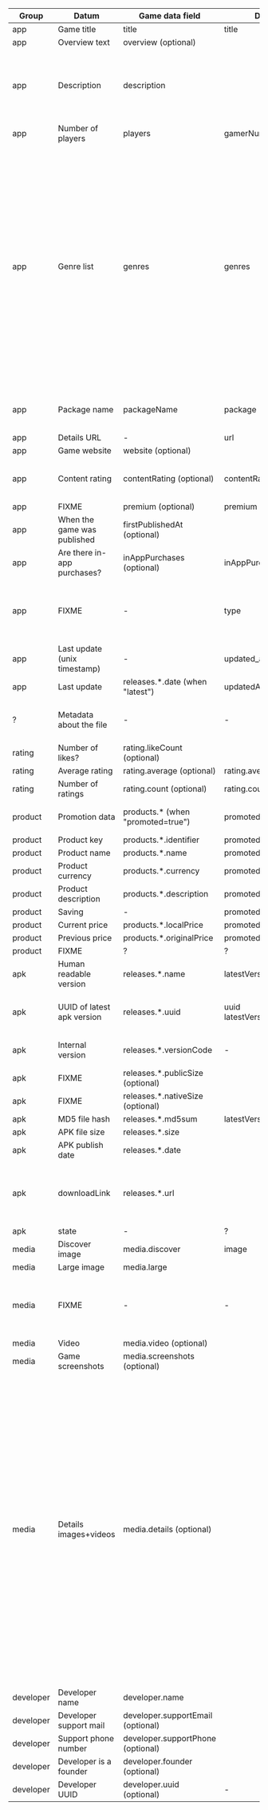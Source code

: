 |Group|Datum|Game data field|Discover field|App field|Details field|BrewyaOnOuya field|Example|Description|
|--- |--- |--- |--- |--- |--- |--- |--- |--- |
|app|Game title|title|title|title|title|App.title|Bloo Kid 2||
|app|Overview text|overview (optional)||overview|-|App.overview|Released in October 2015 by winterworks GmbH.||
|app|Description|description||description|description|App.description|Bloo Kid 2 is a classic 2D retro-style platformer experience with lovely designed pixel-graphics and a full chiptune soundtrack. Run, jump and swim your way through FIVE huge worlds with TWELVE levels each. Master brutal bossfights and discover lots of secrets in the world of Bloo Kid 2.\r\n\r\nBloo Kid 2 features:\r\n- five worlds with twelve levels each\r\n- handcrafted, colorful pixel-graphics\r\n- a full chiptune soundtrack\r\n- epic boss battles\r\n- tons of secrets\r\n- achievements||
|app|Number of players|players|gamerNumbers|gamerNumbers|gamerNumbers|App.playerNumbers|[1]|Any combination of 1-4|
|app|Genre list|genres|genres|genres|genres|App.genres|[Platformer, Retro]|original genre list: <br><br /> Adventure<br /> App<br /> Arcade/Pinball<br /> Card/Casino<br /> Dual Stick<br /> Entertainment<br /> Fight!<br /> FPS/Shooter<br /> Kids List<br /> Meditative<br /> Multiplayer<br /> Music<br /> Platformer<br /> Puzzle/Trivia<br /> Racing<br /> Retro<br /> Role-Playing<br /> Short on Time?<br /> Sim/Strategy<br /> Sports<br /> Utility<br /> Video|
|app|Package name|packageName|package||apk.package|App.packageName|evil.corptron.DuckGame|Run "aapt dump badging file.apk", field "package: name"|
|app|Details URL|-|url||-|-|ouya://launcher/details?app=evil.corptron.DuckGame||
|app|Game website|website (optional)||website|-|App.website|http://www.winterworks.de||
|app|Content rating|contentRating (optional)|contentRating|contentRating|suggestedAge|App.contentRating|Everyone|Everyone<br /> 9+<br /> 12+<br /> 17+|
|app|FIXME|premium (optional)|premium|premium|premium|App.premium|false||
|app|When the game was published|firstPublishedAt (optional)||firstPublishedAt|firstPublishedAt (unix timestamp)|App.firstPublishedAt|2015-10-09T07:53:25Z||
|app|Are there in-app purchases?|inAppPurchases (optional)|inAppPurchases||inAppPurchases|-|true||
|app|FIXME|-|type||type|-|app|discover: "app", "discover" or "details_page" (for bundles)<br /> details: "Game", FIXME|
|app|Last update (unix timestamp)|-|updated_at||-|AppVersion.releaseTime|1417731390||
|app|Last update|releases.*.date (when "latest")|updatedAt||-|AppVersion.releaseTime|2014-12-04T22:16:30Z||
|?|Metadata about the file|-|-||metaData|-|["key:rating.average", "key:developer.name", "key:suggestedAge", "45.29 MiB"]|Always those 4 values and in the same order (at least for apps)|
|rating|Number of likes?|rating.likeCount (optional)||likeCount|-|Rating.likeCount|0||
|rating|Average rating|rating.average (optional)|rating.average|ratingAverage|rating.average|Rating.rating|4.1||
|rating|Number of ratings|rating.count (optional)|rating.count|ratingCount|rating.count|Rating.reviewCount|355||
|product|Promotion data|products.* (when "promoted=true")|promotedProduct|promotedProduct|promotedProduct|App.promotedProduct|null|May be "null" if none, otherwise object|
|product|Product key|products.*.identifier|promotedProduct.identifier|promotedProduct.identifier|promotedProduct.identifier|Product.identifier|unlock_rockets||
|product|Product name|products.*.name|promotedProduct.name|promotedProduct.name|promotedProduct.name|Product.name|Unlock Full Game||
|product|Product currency|products.*.currency|promotedProduct.currency|promotedProduct.currency|promotedProduct.currency|-|EUR||
|product|Product description|products.*.description|promotedProduct.description|promotedProduct.description|promotedProduct.description|Product.description|Remove the 9 satellites limitation. Infinite satellites!||
|product|Saving|-|promotedProduct.percentOff|promotedProduct.percentOff|promotedProduct.percentOff|-|0||
|product|Current price|products.*.localPrice|promotedProduct.localPrice|promotedProduct.localPrice|promotedProduct.localPrice|-|1.99||
|product|Previous price|products.*.originalPrice|promotedProduct.originalPrice|promotedProduct.originalPrice|promotedProduct.originalPrice|Product.originalPrice|1.99||
|product|FIXME|?|?|?|promotedProduct.type|?|"entitlement" (502x), null (758x)||
|apk|Human readable version|releases.*.name|latestVersion.versionNumber|versionNumber|version.number|Apk.versionName|1.6|Run "aapt dump badging file.apk", field "versionName"|
|apk|UUID of latest apk version|releases.*.uuid|uuid<br /> latestVersion.uuid|uuid<br /> latestVersion|version.uuid|App.uuid|780688a9-95ee-429a-8755-69a8d0c88fe0|The OUYA API does not have app UUIDs, only release/apk uuids.|
|apk|Internal version|releases.*.versionCode|-|-|apk.versionCode|Apk.versionCode|null, 120401, 11, 1001004|Run "aapt dump badging file.apk", field "versionCode"|
|apk|FIXME|releases.*.publicSize (optional)||publicSize|apk.publicSize|Apk.publicSize|27275||
|apk|FIXME|releases.*.nativeSize (optional)||nativeSize|apk.nativeSize|Apk.nativeSize|20292||
|apk|MD5 file hash|releases.*.md5sum|latestVersion.apk.md5sum|md5sum|apk.md5sum|Apk.md5sum|a5b0f82d54df5f551a64295e43771a10||
|apk|APK file size|releases.*.size||apkFileSize|apk.fileSize|Apk.size|25507828||
|apk|APK publish date|releases.*.date||publishedAt|version.publishedAt (unix timestamp)|AppVersion.releaseTime|2015-10-23T09:58:19Z||
|apk|downloadLink|releases.*.url|||apk.filename|Apk.location|url: https://devs-ouya-tv-prod.s3.amazonaws.com/apps/5a3fbb4d-852b-4af4-becc-324dce6a3b42/de.eiswuxe.blookid2/780688a9-95ee-429a-8755-69a8d0c88fe0/lFzMjcZyQauvWX5k8HvH_blookid2.apk<br /> details: 1zbYKRSS1elKIYI9eseH_BombSquad-ouya-release.apk|Also in download.json<br /> Details field: only a file name, no path/domain. Always set.|
|apk|state|-|?|?|apk.state|?|"complete"||
|media|Discover image|media.discover|image||tileImage|Media|https://www.filepicker.io/api/file/05y2T8cKTY6cUfX7RYFR||
|media|Large image|media.large||mainImageFullUrl|-|App.titleImage|https://d3e4aumcqn8cw3.cloudfront.net/api/file/MASaiOBlTEO7GKYXsIns||
|media|FIXME|-|-|-|heroImage.url|?|https://s3.amazonaws.com/ouya-screenshots/3d819f4e-2195-433c-81ea-c766a6f3144f/ouya-image20170118-3-i56ad1<br /> null|Most games, had "null" here, only 14 had one set.<br /> When this was set, mobileAppIcon was also set.|
|media|Video|media.video (optional)||videoUrl||Media|https://vimeo.com/141878938||
|media|Game screenshots|media.screenshots (optional)||filepickerScreenshots|-|Media|[urls]||
|media|Details images+videos|media.details (optional)|||mediaTiles|?|[<br /> {<br /> "type: "image",<br /> "urls": [<br /> "full": "http://...",<br /> "thumb": "http://...",<br /> ],<br /> "fp_url": "http://...."<br /> },<br /> {<br /> "type": "video",<br /> "url": "https://vimeo.com/141878938"<br /> }<br />]|Allows free ordering of images and videos on the details page.<br /> "fp" is probably "FilePicker".<br /> fp_url is not used in OUYA's launcher.<br /> The launcher loads the thumbnail at first, immediately after the full image.<br /> If no mediaTile is available, the app's mainImageFullUrl<br /> is used. When offline, the apk image is used.<br /> Game data information:<br /> If details is not given or an emtpy array,<br /> "mediaTile" array should automatically be created by combining<br /> "media.large", "media.video" and "media.screenshots" into the<br /> mediaTiles format.||media|FIXME|-||mobileAppIcon|mobileAppIcon|App.iconImage|null<br /> https://s3.amazonaws.com/ouya-screenshots/3ae8fc67-f7f5-4f97-a48c-8ea2d31460fd/ouya-image20170911-3-v6tjz1|1246x null, rest had its own URL.<br /> Set when heroImage was filled.|
|developer|Developer name|developer.name||developer|developer.name|Developer.name|winterworks GmbH||
|developer|Developer support mail|developer.supportEmail (optional)||supportEmailAddress|-|Developer.supportEmail|null||
|developer|Support phone number|developer.supportPhone (optional)||supportPhone|-|Developer.supportPhone|null||
|developer|Developer is a founder|developer.founder (optional)||founder|developer.founder|Developer.founder|false||
|developer|Developer UUID|developer.uuid (optional)|-|-|developer.url (part of)|Developer.uuid|ouya://launcher/details?developer=5b015434-8a78-4274-aa5d-0cb2e330e50e||

